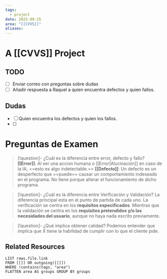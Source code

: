 ```yaml
---
tags:
  - project
date: 2025-09-25
area: "[[CVVS]]"
aliases:
---
```

# A [[CVVS]] Project
## TODO
- [ ] Enviar correo con preguntas sobre dudas
- [ ] Añadir respuesta a Raquel a quien encuentra defectos y quien fallos.

## Dudas
- [ ] Quien encuentra los defectos y quien los fallos.
- [ ] 

# Preguntas de Examen

> [!question]- ¿Cuál es la diferencia entre error, defecto y fallo?
> **[[Error]]**: Al ser una accion humana o [[Error|Alucinación]] en caso de la IA, ==esto es algo indetectable.==
> **[[Defecto]]**: Un defecto es un desperfecto que ==puede== causar un comportamiento indeseado en el programa. No tiene porque alterar el funcionamiento de dicho programa.

> [!question]- ¿Cuál es la diferencia entre Verificación y Validación?
> La diferencia principal esta en el punto de partida de cada uno. La verificación se centra en los **requisitos especificados**. Mientras que la validación se centra en los **requisitos pretendidos y/o las necesidades del usuario**, aunque no haya nada escrito previamente.

> [!question]- ¿Qué implica obtener calidad?
> Podemos entender que implica que X tiene la habilidad de cumplir con lo que el cliente pide.


## Related Resources
```dataview
LIST rows.file.link
FROM [[]] OR outgoing([[]])
WHERE !contains(tags, "area")
FLATTEN area AS groups GROUP BY groups

```




